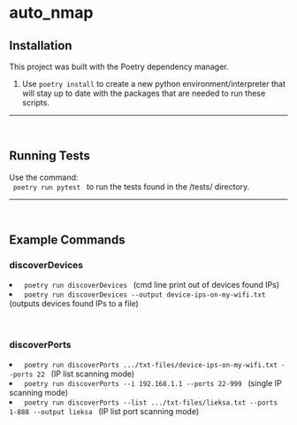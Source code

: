 <h1> auto_nmap </h1>
<h2> Installation </h2>
This project was built with the Poetry dependency manager.

1. Use <code>poetry install</code> to create a new python environment/interpreter that will stay up to date with the packages that are needed to run these scripts.

<hr>

<br>
<h2> Running Tests </h2>

Use the command:
<br>
<code> poetry run pytest </code> to run the tests found in the /tests/ directory.
<br>

<hr>
<br>
<h2> Example Commands </h2>
<h3> discoverDevices </h3>
<li><code> poetry run discoverDevices </code> (cmd line print out of devices found IPs)</li>
<li><code> poetry run discoverDevices --output device-ips-on-my-wifi.txt </code> (outputs devices found IPs to a file)</li>
<br>
<br>
<h3> discoverPorts </h3>
<li> <code> poetry run discoverPorts .../txt-files/device-ips-on-my-wifi.txt --ports 22 </code> (IP list scanning mode)
<li> <code> poetry run discoverPorts --i 192.168.1.1 --ports 22-999 </code> (single IP scanning mode)
<li> <code> poetry run discoverPorts --list .../txt-files/lieksa.txt --ports 1-888 --output lieksa </code> (IP list  port scanning mode)
